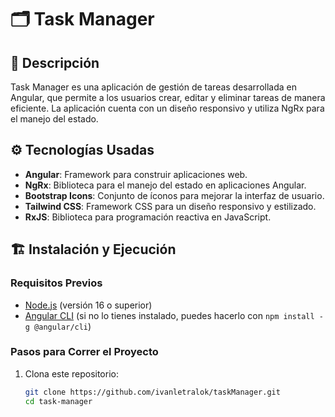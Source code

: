 # 🗂️ Task Manager

## 📖 Descripción
Task Manager es una aplicación de gestión de tareas desarrollada en Angular, que permite a los usuarios crear, editar y eliminar tareas de manera eficiente. La aplicación cuenta con un diseño responsivo y utiliza NgRx para el manejo del estado.

## ⚙️ Tecnologías Usadas
- **Angular**: Framework para construir aplicaciones web.
- **NgRx**: Biblioteca para el manejo del estado en aplicaciones Angular.
- **Bootstrap Icons**: Conjunto de íconos para mejorar la interfaz de usuario.
- **Tailwind CSS**: Framework CSS para un diseño responsivo y estilizado.
- **RxJS**: Biblioteca para programación reactiva en JavaScript.

## 🏗️ Instalación y Ejecución

### Requisitos Previos
- [Node.js](https://nodejs.org/) (versión 16 o superior)
- [Angular CLI](https://angular.io/cli) (si no lo tienes instalado, puedes hacerlo con `npm install -g @angular/cli`)

### Pasos para Correr el Proyecto
1. Clona este repositorio:
   ```bash
   git clone https://github.com/ivanletralok/taskManager.git
   cd task-manager

